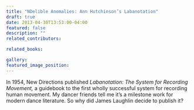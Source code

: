 ```yaml
---
title: "NDelible Anomalies: Ann Hutchinson’s Labanotation"
draft: true
date: 2013-04-30T13:53:00-04:00
featured: false
description: ""
related_contributors:

related_books:

gallery:
featured_image_position: 
---
```


In 1954, New Directions published _Labanotation: The System for Recording Movement,_ a guidebook to the first wholly successful system for recording human movement. My dancer friends tell me it’s a milestone work for modern dance literature. So why did James Laughlin decide to publish it?

